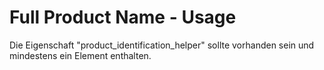 # Full Product Name - Usage

Die Eigenschaft "product_identification_helper" sollte vorhanden sein und mindestens ein Element enthalten.